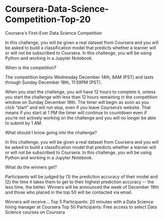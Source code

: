 # Coursera-Data-Science-Competition-Top-20
Coursera's First-Ever Data Science Competition

In this challenge, you will be given a real dataset from Coursera and you will be asked to build a classification model that predicts whether a learner will or will not be subscribed to Coursera. In this challenge, you will be using Python and working in a Jupyter Notebook.

When is the competition?

The competition begins Wednesday December 14th, 8AM (PST) and lasts through Sunday December 18th, 11:59PM (PST).

When you start the challenge, you will have 12 hours to complete it, unless you start the challenge with less than 12 hours remaining in the competition window on Sunday December 18th. The timer will begin as soon as you click “start” and will not stop, even if you leave Coursera’s website. That means if you start at 1 PM the timer will continue to countdown even if you’re not actively working on the challenge and you will no longer be able to submit by 1 AM.

What should I know going into the challenge?

In this challenge, you will be given a real dataset from Coursera and you will be asked to build a classification model that predicts whether a learner will or will not be subscribed to Coursera. In this challenge, you will be using Python and working in a Jupyter Notebook.

What do the winners get?

Participants will be judged by (1) the prediction accuracy of their model and (2) the time it takes them to get to their highest prediction accuracy -- the less time, the better. Winners will be announced the week of December 19th and those who placed in the top 50 will be contacted via email.

Winners will receive…
Top 5 Participants: 20 minutes with a Data Science hiring manager at Coursera
Top 50 Participants: Free access to select Data Science courses on Coursera

